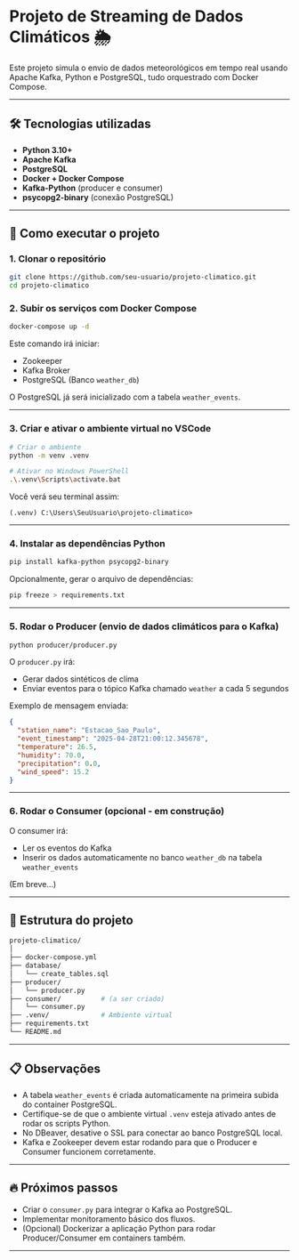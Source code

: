 # Projeto de Streaming de Dados Climáticos 🌦️

Este projeto simula o envio de dados meteorológicos em tempo real usando Apache Kafka, Python e PostgreSQL, tudo orquestrado com Docker Compose.

---

## 🛠️ Tecnologias utilizadas

- **Python 3.10+**
- **Apache Kafka**
- **PostgreSQL**
- **Docker + Docker Compose**
- **Kafka-Python** (producer e consumer)
- **psycopg2-binary** (conexão PostgreSQL)

---

## 🚀 Como executar o projeto

### 1. Clonar o repositório

```bash
git clone https://github.com/seu-usuario/projeto-climatico.git
cd projeto-climatico
```

### 2. Subir os serviços com Docker Compose

```bash
docker-compose up -d
```

Este comando irá iniciar:
- Zookeeper
- Kafka Broker
- PostgreSQL (Banco `weather_db`)

O PostgreSQL já será inicializado com a tabela `weather_events`.

---

### 3. Criar e ativar o ambiente virtual no VSCode

```bash
# Criar o ambiente
python -m venv .venv

# Ativar no Windows PowerShell
.\.venv\Scripts\activate.bat
```

Você verá seu terminal assim:
```
(.venv) C:\Users\SeuUsuario\projeto-climatico>
```

---

### 4. Instalar as dependências Python

```bash
pip install kafka-python psycopg2-binary
```

Opcionalmente, gerar o arquivo de dependências:

```bash
pip freeze > requirements.txt
```

---

### 5. Rodar o Producer (envio de dados climáticos para o Kafka)

```bash
python producer/producer.py
```

O `producer.py` irá:
- Gerar dados sintéticos de clima
- Enviar eventos para o tópico Kafka chamado `weather` a cada 5 segundos

Exemplo de mensagem enviada:
```json
{
  "station_name": "Estacao_Sao_Paulo",
  "event_timestamp": "2025-04-28T21:00:12.345678",
  "temperature": 26.5,
  "humidity": 70.0,
  "precipitation": 0.0,
  "wind_speed": 15.2
}
```

---

### 6. Rodar o Consumer (opcional - em construção)

O consumer irá:
- Ler os eventos do Kafka
- Inserir os dados automaticamente no banco `weather_db` na tabela `weather_events`

(Em breve...)

---

## 📂 Estrutura do projeto

```bash
projeto-climatico/
│
├── docker-compose.yml
├── database/
│   └── create_tables.sql
├── producer/
│   └── producer.py
├── consumer/          # (a ser criado)
│   └── consumer.py
├── .venv/             # Ambiente virtual
├── requirements.txt
└── README.md
```

---

## 📋 Observações

- A tabela `weather_events` é criada automaticamente na primeira subida do container PostgreSQL.
- Certifique-se de que o ambiente virtual `.venv` esteja ativado antes de rodar os scripts Python.
- No DBeaver, desative o SSL para conectar ao banco PostgreSQL local.
- Kafka e Zookeeper devem estar rodando para que o Producer e Consumer funcionem corretamente.

---

## 🔥 Próximos passos

- Criar o `consumer.py` para integrar o Kafka ao PostgreSQL.
- Implementar monitoramento básico dos fluxos.
- (Opcional) Dockerizar a aplicação Python para rodar Producer/Consumer em containers também.

---
